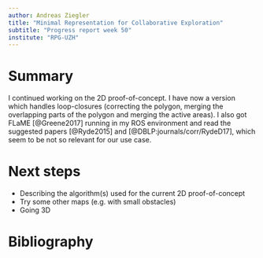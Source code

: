 ```yaml
---
author: Andreas Ziegler
title: "Minimal Representation for Collaborative Exploration"
subtitle: "Progress report week 50"
institute: "RPG-UZH"
---
```


# Summary

I continued working on the 2D proof-of-concept. I have now a version which handles loop-closures (correcting the polygon, merging the overlapping parts of the polygon and merging the active areas). I also got FLaME [@Greene2017] running in my ROS environment and read the suggested papers [@Ryde2015] and [@DBLP:journals/corr/RydeD17], which seem to be not so relevant for our use case.

<!--# New ideas-->

<!--# Open questions-->

# Next steps
* Describing the algorithm(s) used for the current 2D proof-of-concept
* Try some other maps (e.g. with small obstacles)
* Going 3D

# Bibliography

